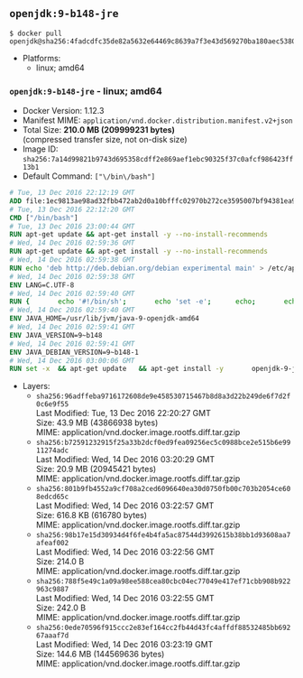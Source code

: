 ## `openjdk:9-b148-jre`

```console
$ docker pull openjdk@sha256:4fadcdfc35de82a5632e64469c8639a7f3e43d569270ba180aec538036cd5d3d
```

-	Platforms:
	-	linux; amd64

### `openjdk:9-b148-jre` - linux; amd64

-	Docker Version: 1.12.3
-	Manifest MIME: `application/vnd.docker.distribution.manifest.v2+json`
-	Total Size: **210.0 MB (209999231 bytes)**  
	(compressed transfer size, not on-disk size)
-	Image ID: `sha256:7a14d99821b9743d695358cdff2e869aef1ebc90325f37c0afcf986423ff13b1`
-	Default Command: `["\/bin\/bash"]`

```dockerfile
# Tue, 13 Dec 2016 22:12:19 GMT
ADD file:1ec9813ae98ad32fbb472ab2d0a10bfffc02970b272ce3595007bf94381ea99d in / 
# Tue, 13 Dec 2016 22:12:20 GMT
CMD ["/bin/bash"]
# Tue, 13 Dec 2016 23:00:44 GMT
RUN apt-get update && apt-get install -y --no-install-recommends 		ca-certificates 		curl 		wget 	&& rm -rf /var/lib/apt/lists/*
# Wed, 14 Dec 2016 02:59:36 GMT
RUN apt-get update && apt-get install -y --no-install-recommends 		bzip2 		unzip 		xz-utils 	&& rm -rf /var/lib/apt/lists/*
# Wed, 14 Dec 2016 02:59:38 GMT
RUN echo 'deb http://deb.debian.org/debian experimental main' > /etc/apt/sources.list.d/experimental.list
# Wed, 14 Dec 2016 02:59:38 GMT
ENV LANG=C.UTF-8
# Wed, 14 Dec 2016 02:59:40 GMT
RUN { 		echo '#!/bin/sh'; 		echo 'set -e'; 		echo; 		echo 'dirname "$(dirname "$(readlink -f "$(which javac || which java)")")"'; 	} > /usr/local/bin/docker-java-home 	&& chmod +x /usr/local/bin/docker-java-home
# Wed, 14 Dec 2016 02:59:40 GMT
ENV JAVA_HOME=/usr/lib/jvm/java-9-openjdk-amd64
# Wed, 14 Dec 2016 02:59:41 GMT
ENV JAVA_VERSION=9~b148
# Wed, 14 Dec 2016 02:59:41 GMT
ENV JAVA_DEBIAN_VERSION=9~b148-1
# Wed, 14 Dec 2016 03:00:06 GMT
RUN set -x 	&& apt-get update 	&& apt-get install -y 		openjdk-9-jre-headless="$JAVA_DEBIAN_VERSION" 	&& rm -rf /var/lib/apt/lists/* 	&& [ "$JAVA_HOME" = "$(docker-java-home)" ]
```

-	Layers:
	-	`sha256:96adffeba9716172608de9e458530715467b8d8a3d22b249de6f7d2f0c6e9f55`  
		Last Modified: Tue, 13 Dec 2016 22:20:27 GMT  
		Size: 43.9 MB (43866938 bytes)  
		MIME: application/vnd.docker.image.rootfs.diff.tar.gzip
	-	`sha256:b72591232915f25a33b2dcf0ed9fea09256ec5c0988bce2e515b6e9911274adc`  
		Last Modified: Wed, 14 Dec 2016 03:20:29 GMT  
		Size: 20.9 MB (20945421 bytes)  
		MIME: application/vnd.docker.image.rootfs.diff.tar.gzip
	-	`sha256:801b9fb4552a9cf708a2ced6096640ea30d0750fb00c703b2054ce608edcd65c`  
		Last Modified: Wed, 14 Dec 2016 03:22:57 GMT  
		Size: 616.8 KB (616780 bytes)  
		MIME: application/vnd.docker.image.rootfs.diff.tar.gzip
	-	`sha256:98b17e15d30934d4f6fe4b4fa5ac87544d3992615b38bb1d93608aa7afeaf002`  
		Last Modified: Wed, 14 Dec 2016 03:22:56 GMT  
		Size: 214.0 B  
		MIME: application/vnd.docker.image.rootfs.diff.tar.gzip
	-	`sha256:788f5e49c1a09a98ee588cea80cbc04ec77049e417ef71cbb908b922963c9887`  
		Last Modified: Wed, 14 Dec 2016 03:22:55 GMT  
		Size: 242.0 B  
		MIME: application/vnd.docker.image.rootfs.diff.tar.gzip
	-	`sha256:0ede70596f915ccc2e83ef164cc2fb44d43fc4affdf88532485bb69267aaaf7d`  
		Last Modified: Wed, 14 Dec 2016 03:23:19 GMT  
		Size: 144.6 MB (144569636 bytes)  
		MIME: application/vnd.docker.image.rootfs.diff.tar.gzip
